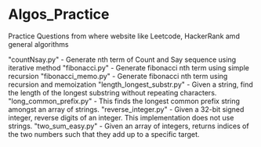 # Algos_Practice
Practice Questions from where website like Leetcode, HackerRank amd general algorithms

"countNsay.py" - Generate nth term of Count and Say sequence using iterative method
"fibonacci.py" - Generate fibonacci nth term using simple recursion
"fibonacci_memo.py" - Generate fibonacci nth term using recursion and memoization
"length_longest_substr.py" - Given a string, find the length of the longest substring without repeating characters.
"long_common_prefix.py" - This finds the longest common prefix string amongst an array of strings.
"reverse_integer.py" - Given a 32-bit signed integer, reverse digits of an integer. This implementation does not use strings.
"two_sum_easy.py" - Given an array of integers, returns indices of the two numbers such that they add up to a specific target.
